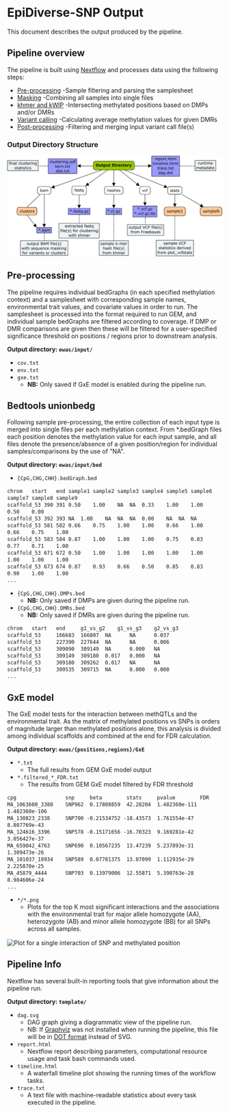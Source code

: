 # EpiDiverse-SNP Output
This document describes the output produced by the pipeline.

## Pipeline overview
The pipeline is built using [Nextflow](https://www.nextflow.io/) and processes data using the following steps:

* [Pre-processing](#pre-processing) -Sample filtering and parsing the samplesheet
* [Masking](#masking) -Combining all samples into single files
* [khmer and kWIP](#khmer-and-kwip) -Intersecting methylated positions based on DMPs and/or DMRs
* [Variant calling](#variant-calling) -Calculating average methylation values for given DMRs
* [Post-processing](#post-processing) -Filtering and merging input variant call file(s)

### Output Directory Structure
![Output Directory Structure](/docs/images/directory.png)

## Pre-processing
The pipeline requires individual bedGraphs (in each specified methylation context) and a samplesheet with corresponding sample names, environmental trait values, and covariate values in order to run. The samplesheet is processed into the format required to run GEM, and individual sample bedGraphs are filtered according to coverage. If DMP or DMR comparisons are given then these will be filtered for a user-specified significance threshold on positions / regions prior to downstream analysis.

**Output directory: `ewas/input/`**

* `cov.txt`
* `env.txt`
* `gxe.txt`
  * **NB:** Only saved if GxE model is enabled during the pipeline run.


## Bedtools unionbedg
Following sample pre-processing, the entire collection of each input type is merged into single files per each methylation context. From *.bedGraph files each position denotes the methylation value for each input sample, and all files denote the presence/absence of a given position/region for individual samples/comparisons by the use of "NA".

**Output directory: `ewas/input/bed`**

* `{CpG,CHG,CHH}.bedGraph.bed`

```
chrom	start	end	sample1	sample2	sample3	sample4	sample5	sample6	sample7	sample8	sample9
scaffold_53	390	391	0.50	1.00	NA	NA	0.33	1.00	1.00	0.50	0.00
scaffold_53	392	393	NA	1.00	NA	NA	NA	0.00	NA	NA	NA
scaffold_53	581	582	0.66	0.75	1.00	1.00	0.66	1.00	0.66	0.75	1.00
scaffold_53	583	584	0.87	1.00	1.00	1.00	0.75	0.83	0.77	0.71	1.00
scaffold_53	671	672	0.50	1.00	1.00	1.00	1.00	1.00	1.00	1.00	1.00
scaffold_53	673	674	0.87	0.93	0.66	0.50	0.85	0.83	0.90	1.00	1.00
...
```

* `{CpG,CHG,CHH}.DMPs.bed`
  * **NB:** Only saved if DMPs are given during the pipeline run.
* `{CpG,CHG,CHH}.DMRs.bed`
  * **NB:** Only saved if DMRs are given during the pipeline run.

```
chrom   start   end     g1_vs_g2    g1_vs_g3    g2_vs_g3
scaffold_53     166683  166807  NA      NA      0.037
scaffold_53     227390  227644  NA      NA      0.006
scaffold_53     309090  309149  NA      0.000   NA
scaffold_53     309149  309180  0.017   0.000   NA
scaffold_53     309180  309262  0.017   NA      NA
scaffold_53     309535  309715  NA      0.000   0.000
...
```


## GxE model
The GxE model tests for the interaction between methQTLs and the environmental trait. As the matrix of methylated positions vs SNPs is orders of magnitude larger than methylated positions alone, this analysis is divided among individual scaffolds and combined at the end for FDR calculation.

**Output directory: `ewas/{positions,regions}/GxE`**

* `*.txt`
  * The full results from GEM GxE model output
* `*.filtered_*_FDR.txt`
  * The results from GEM GxE model filtered by FDR threshold

```
cpg                snp     beta        stats     pvalue        FDR
MA_1063600_3380    SNP962  0.17808859  42.28204  1.482360e-111 1.482360e-106
MA_130823_2338     SNP700 -0.21534752 -18.43573  1.761554e-47  8.807769e-43
MA_124616_3396     SNP578 -0.15171656 -16.70323  9.169281e-42  3.056427e-37
MA_659042_4763     SNP690  0.10567235  13.47239  5.237893e-31  1.309473e-26
MA_101037_18934    SNP589  0.07781375  13.07099  1.112935e-29  2.225870e-25
MA_45879_4444      SNP703  0.13979006  12.55871  5.390763e-28  8.984606e-24
...
```

* `*/*.png`
  * Plots for the top K most significant interactions and the associations with the environmental trait for major allele homozygote (AA), heterozygote (AB) and minor allele homozygote (BB) for all SNPs across all samples.

<img align="center" alt="Plot for a single interaction of SNP and methylated position" src="images/kplot.png">


## Pipeline Info
Nextflow has several built-in reporting tools that give information about the pipeline run.

**Output directory: `template/`**

* `dag.svg`
  * DAG graph giving a diagrammatic view of the pipeline run.
  * NB: If [Graphviz](http://www.graphviz.org/) was not installed when running the pipeline, this file will be in [DOT format](http://www.graphviz.org/content/dot-language) instead of SVG.
* `report.html`
  * Nextflow report describing parameters, computational resource usage and task bash commands used.
* `timeline.html`
  * A waterfall timeline plot showing the running times of the workflow tasks.
* `trace.txt`
  * A text file with machine-readable statistics about every task executed in the pipeline.
